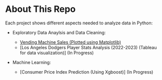 # About This Repo

Each project shows different aspects needed to analyze data in Python:

  * Exploratory Data Anaylsis and Data Cleaning:
    
      * [Vending Machine Sales (Plotted using Matplotlib)](PythonProjects/VendingMachineSales)
      * [Los Angeles Dodgers Player Stats Analysis (2022-2023) (Tableau for data visualization)] (In Progress)

  * Machine Learning:
      * [Consumer Price Index Prediction (Using Xgboost)] (In Progress)
    

